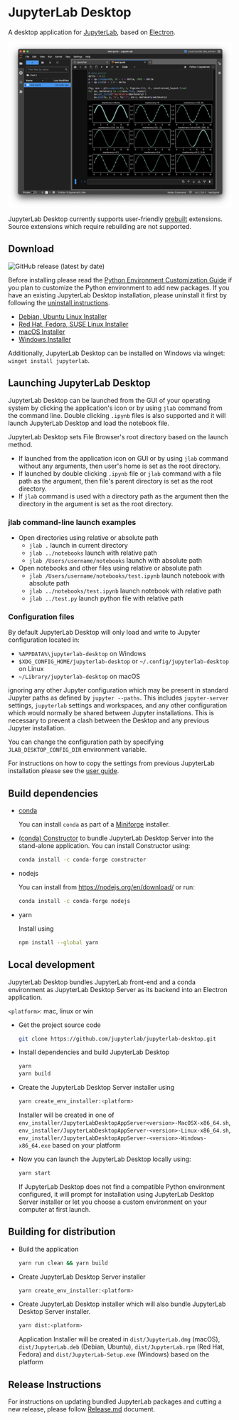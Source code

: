 # JupyterLab Desktop

A desktop application for [JupyterLab](https://github.com/jupyterlab/jupyterlab), based on [Electron](https://www.electronjs.org/).

![JupyterLab Desktop](media/jupyterlab-desktop.png)

JupyterLab Desktop currently supports user-friendly [prebuilt](https://jupyterlab.readthedocs.io/en/stable/extension/extension_dev.html#overview-of-extensions) extensions. Source extensions which require rebuilding are not supported.

## Download

![GitHub release (latest by date)](https://img.shields.io/github/v/release/jupyterlab/jupyterlab-desktop)

Before installing please read the [Python Environment Customization Guide](user-guide.md#Customizing-the-Bundled-Python-Environment) if you plan to customize the Python environment to add new packages. If you have an existing JupyterLab Desktop installation, please uninstall it first by following the [uninstall instructions](user-guide.md#uninstalling-jupyterlab-desktop).

- [Debian, Ubuntu Linux Installer](https://github.com/jupyterlab/jupyterlab-desktop/releases/latest/download/JupyterLab-Setup-Debian.deb)
- [Red Hat, Fedora, SUSE Linux Installer](https://github.com/jupyterlab/jupyterlab-desktop/releases/latest/download/JupyterLab-Setup-Fedora.rpm)
- [macOS Installer](https://github.com/jupyterlab/jupyterlab-desktop/releases/latest/download/JupyterLab-Setup-macOS.dmg)
- [Windows Installer](https://github.com/jupyterlab/jupyterlab-desktop/releases/latest/download/JupyterLab-Setup-Windows.exe)

Additionally, JupyterLab Desktop can be installed on Windows via winget: `winget install jupyterlab`.

## Launching JupyterLab Desktop

JupyterLab Desktop can be launched from the GUI of your operating system by clicking the application's icon or by using `jlab` command from the command line. Double clicking `.ipynb` files is also supported and it will launch JupyterLab Desktop and load the notebook file.

JupyterLab Desktop sets File Browser's root directory based on the launch method.

- If launched from the application icon on GUI or by using `jlab` command without any arguments, then user's home is set as the root directory.
- If launched by double clicking `.ipynb` file or `jlab` command with a file path as the argument, then file's parent directory is set as the root directory.
- If `jlab` command is used with a directory path as the argument then the directory in the argument is set as the root directory.

### jlab command-line launch examples

- Open directories using relative or absolute path
  - `jlab .` launch in current directory
  - `jlab ../notebooks` launch with relative path
  - `jlab /Users/username/notebooks` launch with absolute path
- Open notebooks and other files using relative or absolute path
  - `jlab /Users/username/notebooks/test.ipynb` launch notebook with absolute path
  - `jlab ../notebooks/test.ipynb` launch notebook with relative path
  - `jlab ../test.py` launch python file with relative path

### Configuration files

By default JupyterLab Desktop will only load and write to Jupyter configuration located in:

- `%APPDATA%\jupyterlab-desktop` on Windows
- `$XDG_CONFIG_HOME/jupyterlab-desktop` or `~/.config/jupyterlab-desktop` on Linux
- `~/Library/jupyterlab-desktop` on macOS

ignoring any other Jupyter configuration which may be present in standard Jupyter paths as defined by `jupyter --paths`.
This includes `jupyter-server` settings, `jupyterlab` settings and workspaces, and any other configuration which would
normally be shared between Jupyter installations.
This is necessary to prevent a clash between the Desktop and any previous Jupyter installation.

You can change the configuration path by specifying `JLAB_DESKTOP_CONFIG_DIR` environment variable.

For instructions on how to copy the settings from previous JupyterLab installation please see the [user guide](user-guide.md#Copying-configuration-from-previous-installation).

## Build dependencies

- [conda](https://docs.conda.io)

  You can install `conda` as part of a [Miniforge](https://github.com/conda-forge/miniforge) installer.

- [(conda) Constructor](https://github.com/conda/constructor) to bundle JupyterLab Desktop Server into the stand-alone application. You can install Constructor using:

  ```bash
  conda install -c conda-forge constructor
  ```

- nodejs

  You can install from https://nodejs.org/en/download/ or run:

  ```bash
  conda install -c conda-forge nodejs
  ```

- yarn

  Install using

  ```bash
  npm install --global yarn
  ```

## Local development

JupyterLab Desktop bundles JupyterLab front-end and a conda environment as JupyterLab Desktop Server as its backend into an Electron application.

`<platform>`: mac, linux or win

- Get the project source code

  ```bash
  git clone https://github.com/jupyterlab/jupyterlab-desktop.git
  ```

- Install dependencies and build JupyterLab Desktop

  ```bash
  yarn
  yarn build
  ```

- Create the JupyterLab Desktop Server installer using

  ```bash
  yarn create_env_installer:<platform>
  ```

  Installer will be created in one of `env_installer/JupyterLabDesktopAppServer<version>-MacOSX-x86_64.sh`, `env_installer/JupyterLabDesktopAppServer-<version>-Linux-x86_64.sh`, `env_installer/JupyterLabDesktopAppServer-<version>-Windows-x86_64.exe` based on your platform

- Now you can launch the JupyterLab Desktop locally using:

  ```bash
  yarn start
  ```

  If JupyterLab Desktop does not find a compatible Python environment configured, it will prompt for installation using JupyterLab Desktop Server installer or let you choose a custom environment on your computer at first launch.

## Building for distribution

- Build the application

  ```bash
  yarn run clean && yarn build
  ```

- Create JupyterLab Desktop Server installer

  ```bash
  yarn create_env_installer:<platform>
  ```

- Create JupyterLab Desktop installer which will also bundle JupyterLab Desktop Server installer.

  ```bash
  yarn dist:<platform>
  ```

  Application Installer will be created in `dist/JupyterLab.dmg` (macOS), `dist/JupyterLab.deb` (Debian, Ubuntu), `dist/JupyterLab.rpm` (Red Hat, Fedora) and `dist/JupyterLab-Setup.exe` (Windows) based on the platform

## Release Instructions

For instructions on updating bundled JupyterLab packages and cutting a new release, please follow [Release.md](Release.md) document.
